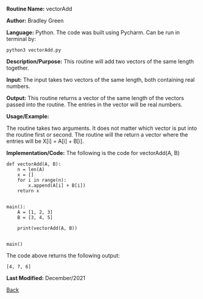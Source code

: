 
**Routine Name:**           vectorAdd

**Author:** Bradley Green

**Language:** Python. The code was built using Pycharm. Can be run in terminal by:


    python3 vectorAdd.py


**Description/Purpose:** This routine will add two vectors of the same length together.

**Input:** The input takes two vectors of the same length, both containing real numbers.

**Output:** This routine returns a vector of the same length of the vectors passed into the routine.  The entries in the vector will be real numbers.  

**Usage/Example:**

The routine takes two arguments. It does not matter which vector is put into the routine first or second. The routine will the return a vector where the 
entries will be X[i] = A[i] + B[i].


**Implementation/Code:** The following is the code for vectorAdd(A, B)


    def vectorAdd(A, B):
        n = len(A)
        x = []
        for i in range(n):
            x.append(A[i] + B[i])
        return x
      
      
    main():
        A = [1, 2, 3]
        B = [3, 4, 5]
        
        print(vectorAdd(A, B))
        
        
    main()
    
    
The code above returns the following output:

    [4, 7, 6]
    
   

**Last Modified:** December/2021

[Back](../README.md)
